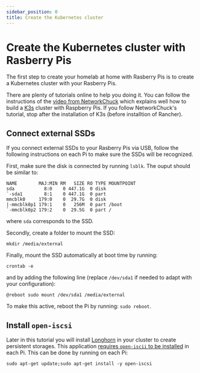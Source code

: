 ```yaml
---
sidebar_position: 0
title: Create the Kubernetes cluster
---
```


# Create the Kubernetes cluster with Rasberry Pis

The first step to create your homelab at home with Rasberry Pis is to create a Kubernetes cluster with your Rasberry Pis.

There are plenty of tutorials online to help you doing it.
You can follow the instructions of the [video from NetworkChuck](https://www.youtube.com/watch?v=X9fSMGkjtug&) which explains well how to build a [K3s](https://k3s.io/) cluster with Raspberry Pis. 
If you follow NetworkChuck's tutorial, stop after the installation of K3s (before installtion of Rancher).

## Connect external SSDs

If you connect external SSDs to your Rasberry Pis via USB, follow the following instructions on each Pi to make sure the SSDs will be recognized.

First, make sure the disk is connected by running `lsblk`.
The ouput should be similar to: 

```
NAME        MAJ:MIN RM   SIZE RO TYPE MOUNTPOINT
sda           8:0    0 447.1G  0 disk
`-sda1        8:1    0 447.1G  0 part
mmcblk0     179:0    0  29.7G  0 disk
|-mmcblk0p1 179:1    0   256M  0 part /boot
`-mmcblk0p2 179:2    0  29.5G  0 part /
```

where `sda` corresponds to the SSD.

Secondly, create a folder to mount the SSD:

```
mkdir /media/external
```

Finally, mount the SSD automatically at boot time by running:

```
crontab -e
```

and by adding the following line (replace `/dev/sda1` if needed to adapt with your configuration):

```
@reboot sudo mount /dev/sda1 /media/external
```

To make this active, reboot the Pi by running: `sudo reboot`.

## Install `open-iscsi`

Later in this tutorial you will install [Longhorn](https://longhorn.io/) in your cluster to create persistent storages.
This application [requires `open-iscii` to be installed](https://longhorn.io/docs/archives/0.8.0/install/requirements/) in each Pi.
This can be done by running on each Pi:

```
sudo apt-get update;sudo apt-get install -y open-iscsi
```
